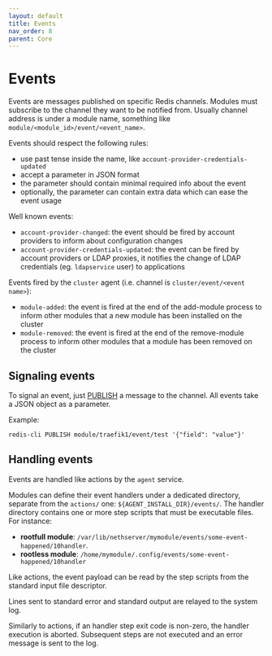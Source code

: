 ```yaml
---
layout: default
title: Events
nav_order: 8
parent: Core
---
```


# Events

Events are messages published on specific Redis channels. Modules must
subscribe to the channel they want to be notified from. Usually channel
address is under a module name, something like
`module/<module_id>/event/<event_name>`.

Events should respect the following rules:
- use past tense inside the name, like `account-provider-credentials-updated`
- accept a parameter in JSON format
- the parameter should contain minimal required info about the event
- optionally, the parameter can contain extra data which can ease the event usage

Well known events:
- `account-provider-changed`: the event should be fired by account providers to inform about configuration changes
- `account-provider-credentials-updated`: the event can be fired by account providers or LDAP proxies,
  it notifies the change of LDAP credentials (eg. `ldapservice` user) to applications

Events fired by the `cluster` agent (i.e. channel is `cluster/event/<event name>`):
- `module-added`: the event is fired at the end of the add-module process to inform other modules that a new module has been installed on the cluster
- `module-removed`: the event is fired at the end of the remove-module process to inform other modules that a module has been removed on the cluster

## Signaling events

To signal an event, just [PUBLISH](https://redis.io/commands/PUBLISH) a message to the channel.
All events take a JSON object as a parameter.

Example:
```
redis-cli PUBLISH module/traefik1/event/test '{"field": "value"}'
```

## Handling events

Events are handled like actions by the `agent` service.

Modules can define their event handlers under a dedicated directory,
separate from the `actions/` one: `${AGENT_INSTALL_DIR}/events/`. The
handler directory contains one or more step scripts that must be
executable files. For instance:
- **rootfull module**: `/var/lib/nethserver/mymodule/events/some-event-happened/10handler`.
- **rootless module**: `/home/mymodule/.config/events/some-event-happened/10handler`

Like actions, the event payload can be read by the step scripts from the
standard input file descriptor.

Lines sent to standard error and standard output are relayed to the system
log.

Similarly to actions, if an handler step exit code is non-zero, the
handler execution is aborted. Subsequent steps are not executed and an
error message is sent to the log.
